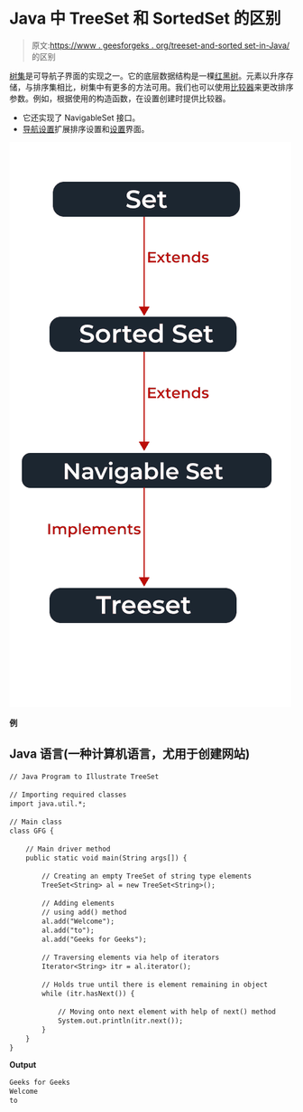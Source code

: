 # Java 中 TreeSet 和 SortedSet 的区别

> 原文:[https://www . geesforgeks . org/treeset-and-sorted set-in-Java/](https://www.geeksforgeeks.org/difference-between-treeset-and-sortedset-in-java/)的区别

[树集](https://www.geeksforgeeks.org/treeset-in-java-with-examples/)是可导航子界面的实现之一。它的底层数据结构是一棵[红黑树](https://www.geeksforgeeks.org/red-black-tree-set-1-introduction-2/)。元素以升序存储，与排序集相比，树集中有更多的方法可用。我们也可以使用[比较器](https://www.geeksforgeeks.org/comparator-interface-java/)来更改排序参数。例如，根据使用的构造函数，在设置创建时提供比较器。

*   它还实现了 NavigableSet 接口。
*   [导航设置](https://www.geeksforgeeks.org/navigableset-java-examples/)扩展排序设置和[设置](https://www.geeksforgeeks.org/set-in-java/)界面。

![](img/cd015699babdb8ce2c32af57e053aef8.png)

**例**

## Java 语言(一种计算机语言，尤用于创建网站)

```
// Java Program to Illustrate TreeSet

// Importing required classes
import java.util.*;

// Main class
class GFG {

    // Main driver method
    public static void main(String args[]) {

        // Creating an empty TreeSet of string type elements
        TreeSet<String> al = new TreeSet<String>();

        // Adding elements
        // using add() method
        al.add("Welcome");
        al.add("to");
        al.add("Geeks for Geeks");

        // Traversing elements via help of iterators
        Iterator<String> itr = al.iterator();

        // Holds true until there is element remaining in object
        while (itr.hasNext()) {

            // Moving onto next element with help of next() method
            System.out.println(itr.next());
        }
    }
}
```

**Output**

```
Geeks for Geeks
Welcome
to
```